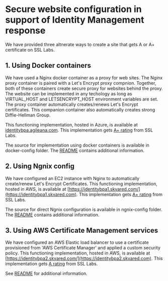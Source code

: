 # Secure website configuration in support of Identity Management response

We have provided three altnerate ways to create a site that gets A or A+ certificate on SSL Labs. 

## 1. Using Docker containers 
 We have used a Nginx docker container as a proxy for web sites. The Nginx proxy container is paired with a Let's Encrypt proxy compnion. Together, both of these containers create secure proxy for websites behind the proxy. The website can be implemented in any techology as long as VIRTUAL_HOST and LETSENCRYPT_HOST environment variables are set. The proxy container automatically creates/renews Let's Encrypt certificates. This companion container also automatically creates strong Diffie-Hellman Group. 
 
This functioning implementation, hosted in Azure, is available at <a href="https://identitybpa.agileana.com" target="_blank">identitybpa.agileana.com</a>. This implementation gets [A+ rating](https://www.ssllabs.com/ssltest/analyze.html?d=identitybpa.agileana.com) from SSL Labs. 

The source for implementation using docker containers is available in docker-config folder. The [README](./docker-config/README.md) contains additional information. 

## 2. Using Ngnix config 
  We have configured an EC2 instance with Nginx to automatically create/renew Let's Encrypt Certificates. This functioning implementation, hosted in AWS, is available at [https://identitybpa1.skvared.com/](https://identitybpa1.skvared.com). This implementation gets [A+ rating](https://www.ssllabs.com/ssltest/analyze.html?d=identitybpa1.skvared.com) from SSL Labs. 
  
  The source for direct Ngnix configuration is available in ngnix-config folder. The [README](./nginx-config/README.md) contains additional information.

## 3. Using AWS Certificate Management services
  We have configured an AWS Elastic load balancer to use a certificate provisioned from 'AWS Certificate Manager' and applied a custom security policy. This functioning implementation, hosted in AWS, is available at [https://identitybpa2.skvared.com/](https://identitybpa2.skvared.com). This implementation gets [A rating](https://www.ssllabs.com/ssltest/analyze.html?d=identitybpa2.skvared.com) from SSL Labs. 
  
  See [README](./aws-config) for additional information.
